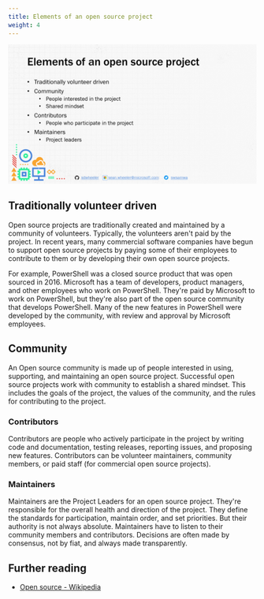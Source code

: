 ```yaml
---
title: Elements of an open source project
weight: 4
---
```

<!-- markdownlint-disable MD041 -->
![Elements of an open source project](./Slide04.PNG)

## Traditionally volunteer driven

Open source projects are traditionally created and maintained by a community of volunteers.
Typically, the volunteers aren't paid by the project. In recent years, many commercial software
companies have begun to support open source projects by paying some of their employees to contribute
to them or by developing their own open source projects.

For example, PowerShell was a closed source product that was open sourced in 2016. Microsoft has a
team of developers, product managers, and other employees who work on PowerShell. They're paid by
Microsoft to work on PowerShell, but they're also part of the open source community that develops
PowerShell. Many of the new features in PowerShell were developed by the community, with review and
approval by Microsoft employees.

## Community

An Open source community is made up of people interested in using, supporting, and maintaining an
open source project. Successful open source projects work with community to establish a shared
mindset. This includes the goals of the project, the values of the community, and the rules for
contributing to the project.

### Contributors

Contributors are people who actively participate in the project by writing code and documentation,
testing releases, reporting issues, and proposing new features. Contributors can be volunteer
maintainers, community members, or paid staff (for commercial open source projects).

### Maintainers

Maintainers are the Project Leaders for an open source project. They're responsible for the overall
health and direction of the project. They define the standards for participation, maintain order,
and set priorities. But their authority is not always absolute. Maintainers have to listen to their
community members and contributors. Decisions are often made by consensus, not by fiat, and always
made transparently.

## Further reading

- [Open source - Wikipedia](https://wikipedia.org/wiki/Open_source)